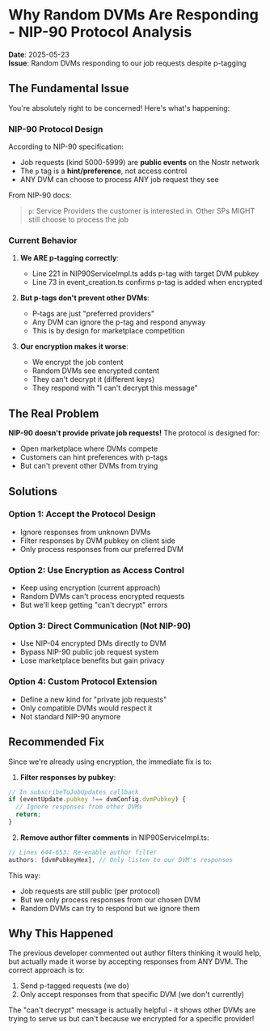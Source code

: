 # Why Random DVMs Are Responding - NIP-90 Protocol Analysis

**Date**: 2025-05-23  
**Issue**: Random DVMs responding to our job requests despite p-tagging

## The Fundamental Issue

You're absolutely right to be concerned! Here's what's happening:

### NIP-90 Protocol Design

According to NIP-90 specification:
- Job requests (kind 5000-5999) are **public events** on the Nostr network
- The `p` tag is a **hint/preference**, not access control
- ANY DVM can choose to process ANY job request they see

From NIP-90 docs:
> `p`: Service Providers the customer is interested in. Other SPs MIGHT still choose to process the job

### Current Behavior

1. **We ARE p-tagging correctly**:
   - Line 221 in NIP90ServiceImpl.ts adds p-tag with target DVM pubkey
   - Line 73 in event_creation.ts confirms p-tag is added when encrypted

2. **But p-tags don't prevent other DVMs**:
   - P-tags are just "preferred providers"
   - Any DVM can ignore the p-tag and respond anyway
   - This is by design for marketplace competition

3. **Our encryption makes it worse**:
   - We encrypt the job content
   - Random DVMs see encrypted content
   - They can't decrypt it (different keys)
   - They respond with "I can't decrypt this message"

## The Real Problem

**NIP-90 doesn't provide private job requests!** The protocol is designed for:
- Open marketplace where DVMs compete
- Customers can hint preferences with p-tags
- But can't prevent other DVMs from trying

## Solutions

### Option 1: Accept the Protocol Design
- Ignore responses from unknown DVMs
- Filter responses by DVM pubkey on client side
- Only process responses from our preferred DVM

### Option 2: Use Encryption as Access Control
- Keep using encryption (current approach)
- Random DVMs can't process encrypted requests
- But we'll keep getting "can't decrypt" errors

### Option 3: Direct Communication (Not NIP-90)
- Use NIP-04 encrypted DMs directly to DVM
- Bypass NIP-90 public job request system
- Lose marketplace benefits but gain privacy

### Option 4: Custom Protocol Extension
- Define a new kind for "private job requests"
- Only compatible DVMs would respect it
- Not standard NIP-90 anymore

## Recommended Fix

Since we're already using encryption, the immediate fix is to:

1. **Filter responses by pubkey**:
```typescript
// In subscribeToJobUpdates callback
if (eventUpdate.pubkey !== dvmConfig.dvmPubkey) {
  // Ignore responses from other DVMs
  return;
}
```

2. **Remove author filter comments** in NIP90ServiceImpl.ts:
```typescript
// Lines 644-653: Re-enable author filter
authors: [dvmPubkeyHex], // Only listen to our DVM's responses
```

This way:
- Job requests are still public (per protocol)
- But we only process responses from our chosen DVM
- Random DVMs can try to respond but we ignore them

## Why This Happened

The previous developer commented out author filters thinking it would help, but actually made it worse by accepting responses from ANY DVM. The correct approach is to:
1. Send p-tagged requests (we do)
2. Only accept responses from that specific DVM (we don't currently)

The "can't decrypt" message is actually helpful - it shows other DVMs are trying to serve us but can't because we encrypted for a specific provider!